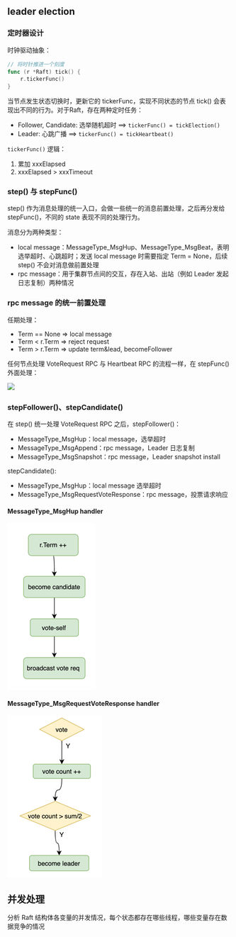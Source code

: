 ## leader election

### 定时器设计
时钟驱动抽象：
```go
// 将时针推进一个刻度
func (r *Raft) tick() {
    r.tickerFunc()
}
```
当节点发生状态切换时，更新它的 tickerFunc，实现不同状态的节点 tick() 会表现出不同的行为。对于Raft，存在两种定时任务：

- Follower, Candidate: 选举随机超时 ==> `tickerFunc() = tickElection()`
- Leader: 心跳广播 ==> `tickerFunc() = tickHeartbeat()`

`tickerFunc()` 逻辑：
1. 累加 xxxElapsed
2. xxxElapsed > xxxTimeout

### step() 与 stepFunc()

step() 作为消息处理的统一入口，会做一些统一的消息前置处理，之后再分发给 stepFunc()，不同的 state 表现不同的处理行为。

消息分为两种类型：
- local message：MessageType_MsgHup、MessageType_MsgBeat，表明选举超时、心跳超时；发送 local message 时需要指定 Term = None，后续 step() 不会对消息做前置处理
- rpc message：用于集群节点间的交互，存在入站、出站（例如 Leader 发起日志复制）两种情况

### rpc message 的统一前置处理

任期处理：
- Term == None => local message
- Term < r.Term => reject request
- Term > r.Term => update term&lead, becomeFollower

任何节点处理 VoteRequest RPC 与 Heartbeat RPC 的流程一样，在 stepFunc() 外面处理：

![](/Users/shize.wang/personal/tinykv/design/imgs/vote_request.png)

### stepFollower()、stepCandidate()

在 step() 统一处理 VoteRequest RPC 之后，stepFollower()：

- MessageType_MsgHup：local message，选举超时
- MessageType_MsgAppend：rpc message，Leader 日志复制
- MessageType_MsgSnapshot：rpc message，Leader snapshot install

stepCandidate():

- MessageType_MsgHup：local message 选举超时
- MessageType_MsgRequestVoteResponse：rpc message，投票请求响应

#### MessageType_MsgHup handler

![img.png](imgs/election_timeout_handler.png)

#### MessageType_MsgRequestVoteResponse handler

![img.png](imgs/vote_resp_handler.png)

## 并发处理

分析 Raft 结构体各变量的并发情况，每个状态都存在哪些线程，哪些变量存在数据竞争的情况









